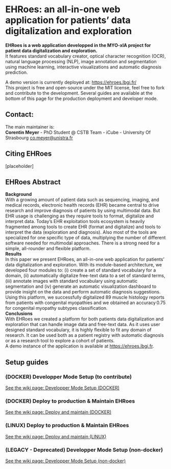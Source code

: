 # EHRoes: an all-in-one web application for patients’ data digitalization and exploration

**EHRoes is a web application developped in the MYO-xIA project for patient data digitalization and exploration.**  
It features standard vocabulary creator, optical character recognition (OCR), natural language processing (NLP), image annotation and segmentation using machine learning, interactive visualizations and automatic diagnosis prediction.

A demo version is currently deployed at: https://ehroes.lbgi.fr/  
This project is free and open-source under the MIT license, feel free to fork and contribute to the development. Several guides are available at the bottom of this page for the production deployment and developer mode.

## Contact:

The main maintainer is:  
**Corentin Meyer** - PhD Student @ CSTB Team - iCube - University Of Strasbourg <co.meyer@unistra.fr>

## Citing EHRoes

[placeholder]

## EHRoes Abstract

**Background**  
With a growing amount of patient data such as sequencing, imaging, and medical records, electronic health records (EHR) became central to drive research and improve diagnosis of patients by using multimodal data. But EHR usage is challenging as they require tools to format, digitalize and interpret data. Today’s EHR exploitation tools ecosystem is heavily fragmented among tools to create EHR (format and digitalize) and tools to interpret the data (exploration and diagnosis). Also most of the tools are specialized for one specific type of data, multiplying the number of different software needed for multimodal approaches. There is a strong need for a simple, all-rounder and flexible platform.  
**Results**  
In this paper we present EHRoes, an all-in-one web application for patients’ data digitalization and exploration. With its module-based architecture, we developed four modules to: (i) create a set of standard vocabulary for a domain, (ii) automatically digitalize free-text data to a set of standard terms, (iii) annotate images with standard vocabulary using automatic segmentation and (iv) generate an automatic visualization dashboard to provide insight on the data and perform automatic diagnosis suggestions. Using this platform, we successfully digitalized 89 muscle histology reports from patients with congenital myopathies and we obtained an accuracy 0.75 for congenital myopathy subtypes classification.  
**Conclusions**  
With EHRoes we created a platform for both patients data digitalization and exploration that can handle image data and free-text data. As it uses user designed standard vocabulary, it is highly flexible to fit any domain of research. It can be used both as a patient registry with automatic diagnosis or as a research tool to explore a cohort of patients.  
A demo instance of the application is available at https://ehroes.lbgi.fr.

## Setup guides

### (DOCKER) Developper Mode Setup (to contribute)

[See the wiki page: Developper Mode Setup (DOCKER)](<https://github.com/lambda-science/EHRoes-App/wiki/(DOCKER)-Developper-Mode-Setup-(to-contribute)>)

### (DOCKER) Deploy to production & Maintain EHRoes

[See the wiki page: Deploy and maintain (DOCKER)](<https://github.com/lambda-science/EHRoes-App/wiki/(DOCKER)-Deploy-&-Maintain-EHRoes>)

### (LINUX) Deploy to production & Maintain EHRoes

[See the wiki page: Deploy and maintain (LINUX)](<https://github.com/lambda-science/EHRoes-App/wiki/(LINUX)-Deploy-&-Maintain-EHRoes>)

### (LEGACY - Deprecated) Developper Mode Setup (non-docker)

[See the wiki page: Developper Mode Setup (non-docker)](<https://github.com/lambda-science/EHRoes-App/wiki/(LEGACY---Deprecated)-Developper-Mode-Setup-(non-docker)>)

